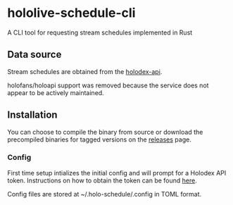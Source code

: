 # hololive-schedule-cli

A CLI tool for requesting stream schedules implemented in Rust

## Data source

Stream schedules are obtained from the [holodex-api](https://holodex.stoplight.io/).

holofans/holoapi support was removed because the service does not appear to be actively maintained.

## Installation

You can choose to compile the binary from source or download the precompiled binaries for tagged versions on the [releases](https://github.com/Yi-Jiahe/hololive-schedule-cli/releases) page.

### Config

First time setup intializes the initial config and will prompt for a Holodex API token. Instructions on how to obtain the token can be found [here](https://holodex.stoplight.io/docs/holodex/f4e6fa31af431-getting-started#obtaining-api-key).

Config files are stored at ~/.holo-schedule/.config in TOML format.



